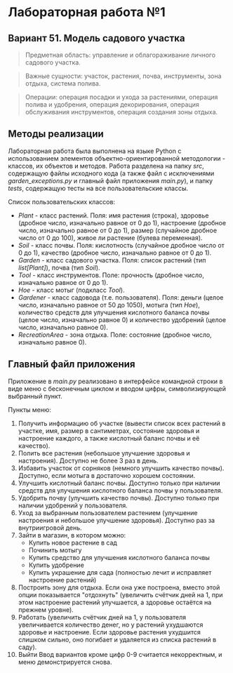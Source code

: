 # Лабораторная работа №1
## Вариант 51. Модель садового участка
> Предметная область: управление и облагораживание личного садового участка.

> Важные сущности: участок, растения, почва, инструменты, зона отдыха, система полива.

> Операции: операция посадки и ухода за растениями, операция полива и удобрения, операция декорирования, операция обслуживания инструментов, операция создания зоны отдыха.


## Методы реализации
Лабораторная работа была выполнена на языке Python с использованием элементов объектно-ориентированной методологии - классов, их объектов и методов.
Работа разделена на папку _src_, содержащую файлы исходного кода (а также файл с исключениями _garden_exceptions.py_ и главный файл приложения _main.py_), и папку _tests_, содержащую тесты на все пользовательские классы. 

Список пользовательских классов:
* _Plant_ - класс растений. Поля: имя растения (строка), здоровье (дробное число, изначально равное от 0 до 1), настроение (дробное число, изначально равное от 0 до 1), размер (случайное дробное число от 0 до 100), живое ли растение (булева переменная).
* _Soil_ - класс почвы. Поля: кислотность (случайное дробное число от 0 до 1), качество (дробное число, изначально равное от 0 до 1).
* _Garden_ - класс садового участка. Поля: список растений (тип _list\[Plant\]_), почва (тип _Soil_).
* _Tool_ - класс инструментов. Поле: прочность (дробное число, изначально равное от 0 до 1).
* _Hoe_ - класс мотыг (подкласс _Tool_).
* _Gardener_ - класс садовода (т.е. пользователя). Поля: деньги (целое число, изначально равное от 50 до 1050), мотыга (тип _Hoe_), количество средств для улучшения кислотного баланса почвы (целое число, изначально равное 0) и количество удобрений (целое число, изначально равное 0).
* _RecreationArea_ - зона отдыха. Поле: состояние (дробное число, изначально равное 0).

## Главный файл приложения

Приложение в _main.py_ реализовано в интерфейсе командной строки в виде меню с бесконечным циклом и вводом цифры, символизирующей выбранный пункт.

Пункты меню:
1. Получить информацию об участке (вывести список всех растений в участке, имя, размер в сантиметрах, состояние здоровья и настроение каждого, а также кислотный баланс почвы и её качество).
2. Полить все растения (небольшое улучшение здоровья и настроения). Доступно не более 3 раз в день.
3. Избавить участок от сорняков (немного улучшить качество почвы). Доступно, если мотыга в достаточно хорошем состоянии.
4. Улучшить кислотный баланс почвы. Доступно только при наличии средств для улучшения кислотного баланса почвы у пользователя.
5. Удобрить почву (улучшить качество почвы). Доступно только при наличии удобрений у пользователя.
6. Уход за выбранным пользователем растением (улучшение настроения и небольшое улучшение здоровья). Доступно раз за внутриигровой день.
7. Зайти в магазин, в котором можно:
   * Купить новое растение в сад
   * Починить мотыгу
   * Купить средство для улучшения кислотного баланса почвы
   * Купить удобрение
   * Купить украшение для сада (полностью лечит и исправляет настроение растений)
8. Построить зону для отдыха. Если она уже построена, вместо этой опции показывается "отдохнуть" (увеличить счётчик дней на 1, при этом настроение растений улучшается, а здоровье остаётся на прежнем уровне).
9. Работать (увеличить счётчик дней на 1, у пользователя увеличивается количество денег, но у растений ухудшаются здоровье и настроение. Если здоровье растения ухудшится слишком сильно, оно погибает и удаляется из списка растений в саду).
0. Выйти
Ввод вариантов кроме цифр 0-9 считается некорректным, и меню демонстрируется снова.
